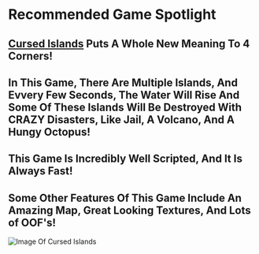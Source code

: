 # Recommended Game Spotlight

## [Cursed Islands](https://www.roblox.com/games/990566015/Cursed-Islands) Puts A Whole New Meaning To 4 Corners!

## In This Game, There Are Multiple Islands, And Evvery Few Seconds, The Water Will Rise And Some Of These Islands Will Be Destroyed With CRAZY Disasters, Like Jail, A Volcano, And A Hungy Octopus! 

## This Game Is Incredibly Well Scripted, And It Is Always Fast!

## Some Other Features Of This Game Include An Amazing Map, Great Looking Textures, And Lots of OOF's!

![Image Of Cursed Islands](gamespotlight.png)
